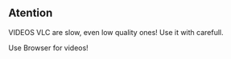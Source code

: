 ## Atention

VIDEOS VLC are slow, even low quality ones!
Use it with carefull.

Use Browser for videos!
